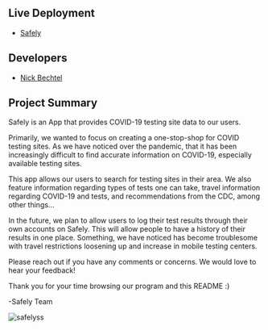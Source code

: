 ## Live Deployment
- [Safely](https://nikudon612.github.io/Safely/)

## Developers
- [Nick Bechtel](https://www.linkedin.com/in/nicholasbechtel/)

## Project Summary
Safely is an App that provides COVID-19 testing site data to our users. 

Primarily, we wanted to focus on creating a one-stop-shop for COVID testing sites. As we have noticed over the pandemic, that it has been increasingly difficult to find accurate information on COVID-19, especially available testing sites. 

This app allows our users to search for testing sites in their area. We also feature information regarding types of tests one can take, travel information regarding COVID-19 and tests, and recommendations from the CDC, among other things...

In the future, we plan to allow users to log their test results through their own accounts on Safely. This will allow people to have a history of their results in one place. Something, we have noticed has become troublesome with travel restrictions loosening up and increase in mobile testing centers. 

Please reach out if you have any comments or concerns. We would love to hear your feedback! 

Thank you for your time browsing our program and this README :)

-Safely Team


![safelyss](https://user-images.githubusercontent.com/87031638/153924683-fc9bdec5-953b-46bc-8b72-19388ec91e08.jpg)
